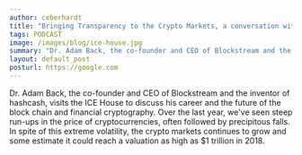 ```yaml
---
author: ceberhardt
title: "Bringing Transparency to the Crypto Markets, a conversation with Dr. Adam Back"
tags: PODCAST
image: /images/blog/ice-house.jpg
summary: "Dr. Adam Back, the co-founder and CEO of Blockstream and the inventor of hashcash, visits the ICE House to discuss his career and the future of the block chain and financial cryptography. Over the last year, we've seen steep run-ups in the price of cryptocurrencies, often followed by precipitous falls. In spite of this extreme volatility, the crypto markets continues to grow and some estimate it could reach a valuation as high as $1 trillion in 2018."
layout: default_post
posturl: https://google.com
---
```


Dr. Adam Back, the co-founder and CEO of Blockstream and the inventor of hashcash, visits the ICE House to discuss his career and the future of the block chain and financial cryptography. Over the last year, we've seen steep run-ups in the price of cryptocurrencies, often followed by precipitous falls. In spite of this extreme volatility, the crypto markets continues to grow and some estimate it could reach a valuation as high as $1 trillion in 2018.